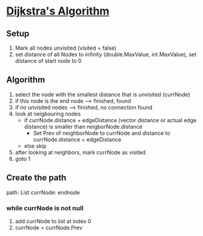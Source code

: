 # [Dijkstra's Algorithm](https://en.wikipedia.org/wiki/Dijkstra's_algorithm)

## Setup
1. Mark all nodes unvisited (visited = false)
2. set distance of all Nodes to infinity (double.MaxValue, int.MaxValue), set distance of start node to 0

## Algorithm
1. select the node with the smallest distance that is unvisited (currNode)
2. if this node is the end node --> finished, found
3. if no unvisited nodes --> finished, no connection found
3. look at neigbouring nodes
    * if currNode.distance + edgeDistance (vector distance or actual edge distance) is smaller than neigborNode.distance
        * Set Prev of neighborNode to currNode and distance to currNode.distance + edgeDistance
    * else skip
4. after looking at neighbors, mark currNode as visited
5. goto 1

## Create the path
path: List
currNode: endnode
### while currNode is not null
1. add currNode to list at index 0
2. currNode = currNode.Prev
